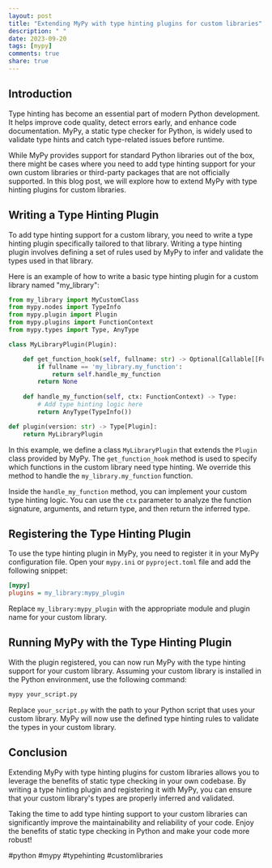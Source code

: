 ```yaml
---
layout: post
title: "Extending MyPy with type hinting plugins for custom libraries"
description: " "
date: 2023-09-20
tags: [mypy]
comments: true
share: true
---
```


## Introduction

Type hinting has become an essential part of modern Python development. It helps improve code quality, detect errors early, and enhance code documentation. MyPy, a static type checker for Python, is widely used to validate type hints and catch type-related issues before runtime.

While MyPy provides support for standard Python libraries out of the box, there might be cases where you need to add type hinting support for your own custom libraries or third-party packages that are not officially supported. In this blog post, we will explore how to extend MyPy with type hinting plugins for custom libraries.

## Writing a Type Hinting Plugin

To add type hinting support for a custom library, you need to write a type hinting plugin specifically tailored to that library. Writing a type hinting plugin involves defining a set of rules used by MyPy to infer and validate the types used in that library.

Here is an example of how to write a basic type hinting plugin for a custom library named "my_library":

```python
from my_library import MyCustomClass
from mypy.nodes import TypeInfo
from mypy.plugin import Plugin
from mypy.plugins import FunctionContext
from mypy.types import Type, AnyType

class MyLibraryPlugin(Plugin):

    def get_function_hook(self, fullname: str) -> Optional[Callable[[FunctionContext], Type]]:
        if fullname == 'my_library.my_function':
            return self.handle_my_function
        return None
    
    def handle_my_function(self, ctx: FunctionContext) -> Type:
        # Add type hinting logic here
        return AnyType(TypeInfo())

def plugin(version: str) -> Type[Plugin]:
    return MyLibraryPlugin
```

In this example, we define a class `MyLibraryPlugin` that extends the `Plugin` class provided by MyPy. The `get_function_hook` method is used to specify which functions in the custom library need type hinting. We override this method to handle the `my_library.my_function` function.

Inside the `handle_my_function` method, you can implement your custom type hinting logic. You can use the `ctx` parameter to analyze the function signature, arguments, and return type, and then return the inferred type.

## Registering the Type Hinting Plugin

To use the type hinting plugin in MyPy, you need to register it in your MyPy configuration file. Open your `mypy.ini` or `pyproject.toml` file and add the following snippet:

```ini
[mypy]
plugins = my_library:mypy_plugin
```

Replace `my_library:mypy_plugin` with the appropriate module and plugin name for your custom library.

## Running MyPy with the Type Hinting Plugin

With the plugin registered, you can now run MyPy with the type hinting support for your custom library. Assuming your custom library is installed in the Python environment, use the following command:

```bash
mypy your_script.py
```

Replace `your_script.py` with the path to your Python script that uses your custom library. MyPy will now use the defined type hinting rules to validate the types in your custom library.

## Conclusion

Extending MyPy with type hinting plugins for custom libraries allows you to leverage the benefits of static type checking in your own codebase. By writing a type hinting plugin and registering it with MyPy, you can ensure that your custom library's types are properly inferred and validated.

Taking the time to add type hinting support to your custom libraries can significantly improve the maintainability and reliability of your code. Enjoy the benefits of static type checking in Python and make your code more robust!

#python #mypy #typehinting #customlibraries